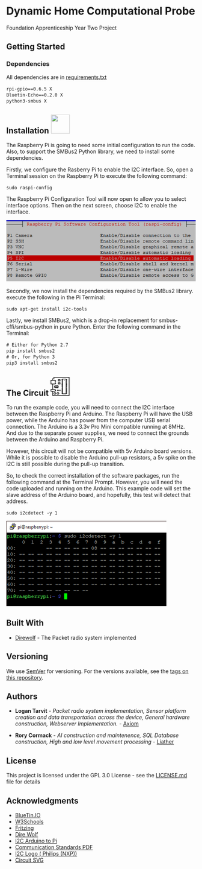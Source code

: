 # **D**ynamic **H**ome **C**omputational **P**robe

Foundation Apprenticeship Year Two Project

## Getting Started

### Dependencies

All dependencies are in [requirements.txt](requirements.txt)

```
rpi-gpio==0.6.5 X
Bluetin-Echo==0.2.0 X
python3-smbus X
```
## Installation <img src="https://upload.wikimedia.org/wikipedia/en/thumb/9/9f/I%C2%B2C_bus_logo.svg/1200px-I%C2%B2C_bus_logo.svg.png" width="50" height="50" />

The Raspberry Pi is going to need some initial configuration to run the code. Also, to support the SMBus2 Python library, we need to install some dependencies.

Firstly, we configure the Rasberry Pi to enable the I2C interface. So, open a Terminal session on the Raspberry Pi to execute the following command:  

```
sudo raspi-config
```

The Raspberry Pi Configuration Tool will now open to allow you to select interface options. Then on the next screen, 
choose I2C to enable the interface.

![pi-software-configuration-tool](https://github.com/AxiomYT/Dynamic-Home-Computational-Probe/blob/master/pi-software-configuration-tool.png)

Secondly, we now install the dependencies required by the SMBus2 library.
execute the following in the Pi Terminal:

```
sudo apt-get install i2c-tools
```


Lastly, we install SMBus2, which is a drop-in replacement for smbus-cffi/smbus-python in pure Python. Enter the following command in the Terminal:

```
# Either for Python 2.7
pip install smbus2
# Or, for Python 3
pip3 install smbus2
```
## The Circuit <img src="https://github.com/AxiomYT/Dynamic-Home-Computational-Probe/blob/master/download.png" width="50" height="50" />



To run the example code, you will need to connect the I2C interface between the Raspberry Pi and Arduino. The Raspberry Pi will have the USB power, while the Arduino has power from the computer USB serial connection. The Arduino is a 3.3v Pro Mini compatible running at 8MHz. And due to the separate power supplies, we need to connect the grounds between the Arduino and Raspberry Pi.

However, this circuit will not be compatible with 5v Arduino board versions. While it is possible to disable the Arduino pull-up resistors, a 5v spike on the I2C is still possible during the pull-up transition.

So, to check the correct installation of the software packages, run the following command at the Terminal Prompt. However, you will need the code uploaded and running on the Arduino. This example code will set the slave address of the Arduino board, and hopefully, this test will detect that address.

```
sudo i2cdetect -y 1
```

![i2cdetect-serial-bus-check](https://github.com/AxiomYT/Dynamic-Home-Computational-Probe/blob/master/i2cdetect-serial-bus-check.png)

## Built With

* [Direwolf](https://github.com/wb2osz/direwolf) - The Packet radio system implemented

## Versioning

We use [SemVer](http://semver.org/) for versioning. For the versions available, see the [tags on this repository](https://github.com/AxiomYT/Dynamic-Home-Computational-Probe/tags). 

## Authors

* **Logan Tarvit** - *Packet radio system implementation, Sensor platform creation and data transportation across the device, General hardware construction, Webserver Implementation.* - [Axiom](https://github.com/AxiomYT)

* **Rory Cormack** - *AI construction and maintenence, SQL Database construction, High and low level movement processing* - [Liather](https://github.com/Liather)

## License

This project is licensed under the GPL 3.0 License - see the [LICENSE.md](LICENSE.md) file for details

## Acknowledgments

* [BlueTin.IO](https://www.bluetin.io/interfacing/i2c-connect-raspberry-pi-arduino/)
* [W3Schools](https://www.w3schools.com/)
* [Fritzing](https://fritzing.org/home/)
* [Dire Wolf](https://github.com/wb2osz/direwolf)
* [I2C Arduino to Pi](https://github.com/kmaragos/raspi2cino)
* [Communication Standards PDF](http://seniordesignlab.com/wp-content/uploads/2018/03/PIC_MSSP.pdf)
* [I2C Logo \( Philips \(NXP\)) ](https://www.nxp.com/docs/en/data-sheet/PCA9540B.pdf)
* [Circuit SVG](https://www.ohmite.com/)
